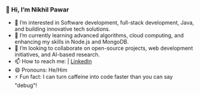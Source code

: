 ### 👋 Hi, I’m Nikhil Pawar

- 👀 I’m interested in Software development, full-stack  development, Java, and building innovative tech solutions.
- 🌱 I’m currently learning advanced algorithms, cloud computing, and enhancing my skills in Node.js and MongoDB.
- 💞️ I’m looking to collaborate on open-source projects, web development initiatives, and AI-based research.
- 📫 How to reach me: | [LinkedIn](https://www.linkedin.com/in/nikhil-pawar/) 
- 😄 Pronouns: He/Him
- ⚡ Fun fact: I can turn caffeine into code faster than you can say "debug"!


<!---
Nikkidesigner/Nikkidesigner is a ✨ special ✨ repository because its `README.md` (this file) appears on your GitHub profile.
You can click the Preview link to take a look at your changes.
--->
